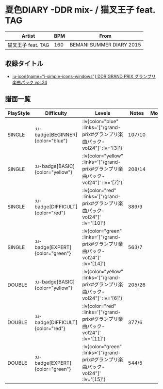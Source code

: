 # 夏色DIARY -DDR mix- / 猫叉王子 feat. TAG

|Artist|BPM|From|
|------|---|----|
|猫叉王子 feat. TAG|160|BEMANI SUMMER DIARY 2015|

## 収録タイトル

- [ :u-icon{name="i-simple-icons-windows"} DDR GRAND PRIX グランプリ楽曲パック vol.24](/grand-prix#グランプリ楽曲パック-vol24)

## 譜面一覧

|PlayStyle|Difficulty|Levels|Notes|Movie|
|---------|----------|------|-----|-----|
|SINGLE| :u-badge[BEGINNER]{color="blue"} | :lv{color="blue" :links='["/grand-prix#グランプリ楽曲パック-vol24"]' :lv='[3]'} |107/10||
|SINGLE| :u-badge[BASIC]{color="yellow"} | :lv{color="yellow" :links='["/grand-prix#グランプリ楽曲パック-vol24"]' :lv='[7]'} |208/14||
|SINGLE| :u-badge[DIFFICULT]{color="red"} | :lv{color="red" :links='["/grand-prix#グランプリ楽曲パック-vol24"]' :lv='[10]'} |389/9||
|SINGLE| :u-badge[EXPERT]{color="green"} | :lv{color="green" :links='["/grand-prix#グランプリ楽曲パック-vol24"]' :lv='[14]'} |563/7||
|DOUBLE| :u-badge[BASIC]{color="yellow"} | :lv{color="yellow" :links='["/grand-prix#グランプリ楽曲パック-vol24"]' :lv='[6]'} |205/26||
|DOUBLE| :u-badge[DIFFICULT]{color="red"} | :lv{color="red" :links='["/grand-prix#グランプリ楽曲パック-vol24"]' :lv='[11]'} |377/6||
|DOUBLE| :u-badge[EXPERT]{color="green"} | :lv{color="green" :links='["/grand-prix#グランプリ楽曲パック-vol24"]' :lv='[15]'} |544/5||
